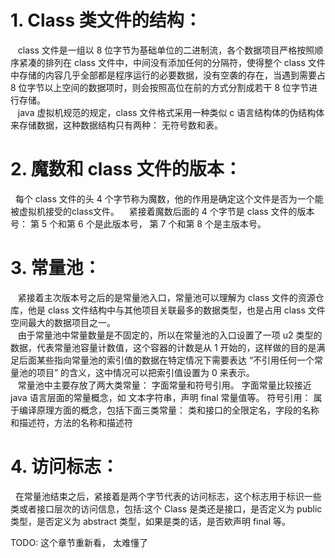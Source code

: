 # 1.  Class 类文件的结构：
&nbsp;&nbsp; class 文件是一组以 8 位字节为基础单位的二进制流，各个数据项目严格按照顺序紧凑的排列在 class 文件中，中间没有添加任何的分隔符，使得整个 class 文件中存储的内容几乎全部都是程序运行的必要数据，没有空袭的存在，当遇到需要占 8 位字节以上空间的数据项时，则会按照高位在前的方式分割成若干 8 位字节进行存储。     
&nbsp;&nbsp; java 虚拟机规范的规定，class 文件格式采用一种类似 c 语言结构体的伪结构体来存储数据，这种数据结构只有两种： 无符号数和表。

# 2.  魔数和 class 文件的版本：
&nbsp;&nbsp;每个 class 文件的头 4 个字节称为魔数，他的作用是确定这个文件是否为一个能被虚拟机接受的class文件。
&nbsp;&nbsp; 紧接着魔数后面的 4 个字节是 class 文件的版本号： 第 5 个和第 6 个是此版本号， 第 7 个和第 8 个是主版本号。
# 3.  常量池：
&nbsp;&nbsp; 紧接着主次版本号之后的是常量池入口，常量池可以理解为 class 文件的资源仓库，他是 class 文件结构中与其他项目关联最多的数据类型，也是占用 class 文件空间最大的数据项目之一。     
&nbsp;&nbsp; 由于常量池中常量数量是不固定的，所以在常量池的入口设置了一项 u2 类型的数据，代表常量池容量计数值，这个容器的计数是从 1 开始的，这样做的目的是满足后面某些指向常量池的索引值的数据在特定情况下需要表达 “不引用任何一个常量池的项目” 的含义，这中情况可以把索引值设置为 0 来表示。  
&nbsp;&nbsp;  常量池中主要存放了两大类常量： 字面常量和符号引用。  字面常量比较接近 java 语言层面的常量概念，如 文本字符串，声明 final 常量值等。 符号引用： 属于编译原理方面的概念，包括下面三类常量： 类和接口的全限定名，字段的名称和描述符，方法的名称和描述符

# 4.  访问标志：
&nbsp;&nbsp;在常量池结束之后，紧接着是两个字节代表的访问标志，这个标志用于标识一些类或者接口层次的访问信息，包括:这个 Class 是类还是接口，是否定义为 public 类型，是否定义为 abstract 类型，如果是类的话，是否欸声明 final 等。


TODO: 这个章节重新看， 太难懂了